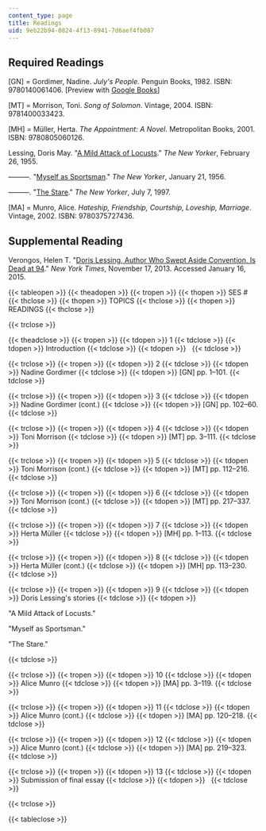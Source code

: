 ```yaml
---
content_type: page
title: Readings
uid: 9eb22b94-0824-4f13-8941-7d6aef4fb087
---
```


Required Readings
-----------------

\[GN\] = Gordimer, Nadine. _July's People_. Penguin Books, 1982. ISBN: 9780140061406. \[Preview with [Google Books](http://books.google.com/books?id=LCdjbAfVCDsC&pg=PAfrontcover)\]

\[MT\] = Morrison, Toni. _Song of Solomon_. Vintage, 2004. ISBN: 9781400033423.

\[MH\] = Müller, Herta. _The Appointment: A Novel_. Metropolitan Books, 2001. ISBN: 9780805060126.

Lessing, Doris May. "[A Mild Attack of Locusts](http://www.newyorker.com/magazine/1955/02/26/a-mild-attack-of-locusts)." _The New Yorker_, February 26, 1955.

———. "[Myself as Sportsman](http://www.newyorker.com/magazine/1956/01/21/myself-as-sportsman)." _The New Yorker_, January 21, 1956.

———. "[The Stare](http://www.newyorker.com/magazine/1997/07/07/the-stare-2)." _The New Yorker_, July 7, 1997.

\[MA\] = Munro, Alice. _Hateship, Friendship, Courtship, Loveship, Marriage_. Vintage, 2002. ISBN: 9780375727436.

Supplemental Reading
--------------------

Verongos, Helen T. "[Doris Lessing, Author Who Swept Aside Convention, Is Dead at 94](http://www.nytimes.com/2013/11/18/books/doris-lessing-novelist-who-won-2007-nobel-is-dead-at-94.html?_r=0&adxnnl=1&adxnnlx=1421427813-oXWokNZNmIzydrJFO/OMRg)." _New York Times_, November 17, 2013. Accessed January 16, 2015.

{{< tableopen >}}
{{< theadopen >}}
{{< tropen >}}
{{< thopen >}}
SES #
{{< thclose >}}
{{< thopen >}}
TOPICS
{{< thclose >}}
{{< thopen >}}
READINGS
{{< thclose >}}

{{< trclose >}}

{{< theadclose >}}
{{< tropen >}}
{{< tdopen >}}
1
{{< tdclose >}}
{{< tdopen >}}
Introduction
{{< tdclose >}}
{{< tdopen >}}
 
{{< tdclose >}}

{{< trclose >}}
{{< tropen >}}
{{< tdopen >}}
2
{{< tdclose >}}
{{< tdopen >}}
Nadine Gordimer
{{< tdclose >}}
{{< tdopen >}}
\[GN\] pp. 1–101.
{{< tdclose >}}

{{< trclose >}}
{{< tropen >}}
{{< tdopen >}}
3
{{< tdclose >}}
{{< tdopen >}}
Nadine Gordimer (cont.)
{{< tdclose >}}
{{< tdopen >}}
\[GN\] pp. 102–60.
{{< tdclose >}}

{{< trclose >}}
{{< tropen >}}
{{< tdopen >}}
4
{{< tdclose >}}
{{< tdopen >}}
Toni Morrison
{{< tdclose >}}
{{< tdopen >}}
\[MT\] pp. 3–111.
{{< tdclose >}}

{{< trclose >}}
{{< tropen >}}
{{< tdopen >}}
5
{{< tdclose >}}
{{< tdopen >}}
Toni Morrison (cont.)
{{< tdclose >}}
{{< tdopen >}}
\[MT\] pp. 112–216.
{{< tdclose >}}

{{< trclose >}}
{{< tropen >}}
{{< tdopen >}}
6
{{< tdclose >}}
{{< tdopen >}}
Toni Morrison (cont.)
{{< tdclose >}}
{{< tdopen >}}
\[MT\] pp. 217–337.
{{< tdclose >}}

{{< trclose >}}
{{< tropen >}}
{{< tdopen >}}
7
{{< tdclose >}}
{{< tdopen >}}
Herta Müller
{{< tdclose >}}
{{< tdopen >}}
\[MH\] pp. 1–113.
{{< tdclose >}}

{{< trclose >}}
{{< tropen >}}
{{< tdopen >}}
8
{{< tdclose >}}
{{< tdopen >}}
Herta Müller (cont.)
{{< tdclose >}}
{{< tdopen >}}
\[MH\] pp. 113–230.
{{< tdclose >}}

{{< trclose >}}
{{< tropen >}}
{{< tdopen >}}
9
{{< tdclose >}}
{{< tdopen >}}
Doris Lessing's stories
{{< tdclose >}}
{{< tdopen >}}


"A Mild Attack of Locusts."

"Myself as Sportsman."

"The Stare."


{{< tdclose >}}

{{< trclose >}}
{{< tropen >}}
{{< tdopen >}}
10
{{< tdclose >}}
{{< tdopen >}}
Alice Munro
{{< tdclose >}}
{{< tdopen >}}
\[MA\] pp. 3–119.
{{< tdclose >}}

{{< trclose >}}
{{< tropen >}}
{{< tdopen >}}
11
{{< tdclose >}}
{{< tdopen >}}
Alice Munro (cont.)
{{< tdclose >}}
{{< tdopen >}}
\[MA\] pp. 120–218.
{{< tdclose >}}

{{< trclose >}}
{{< tropen >}}
{{< tdopen >}}
12
{{< tdclose >}}
{{< tdopen >}}
Alice Munro (cont.)
{{< tdclose >}}
{{< tdopen >}}
\[MA\] pp. 219–323.
{{< tdclose >}}

{{< trclose >}}
{{< tropen >}}
{{< tdopen >}}
13
{{< tdclose >}}
{{< tdopen >}}
Submission of final essay
{{< tdclose >}}
{{< tdopen >}}
 
{{< tdclose >}}

{{< trclose >}}

{{< tableclose >}}